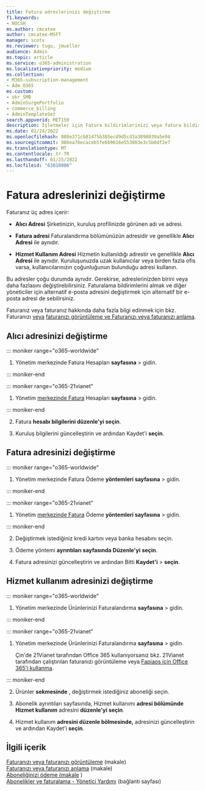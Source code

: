 ```yaml
---
title: Fatura adreslerinizi değiştirme
f1.keywords:
- NOCSH
ms.author: cmcatee
author: cmcatee-MSFT
manager: scotv
ms.reviewer: tugu, jmueller
audience: Admin
ms.topic: article
ms.service: o365-administration
ms.localizationpriority: medium
ms.collection:
- M365-subscription-management
- Adm_O365
ms.custom:
- okr_SMB
- AdminSurgePortfolio
- commerce_billing
- AdminTemplateSet
search.appverid: MET150
description: İşletmeler için Fatura bildirimlerinizi veya fatura bildirimlerini almak için kullanılan e-posta Microsoft 365 öğrenin.
ms.date: 01/24/2022
ms.openlocfilehash: 888e371cb81475b385ecd9d5cd3a3898039a5e94
ms.sourcegitcommit: 986ea76ecaceb5fe6b9616e553003e3c5b0df2e7
ms.translationtype: MT
ms.contentlocale: tr-TR
ms.lasthandoff: 01/25/2022
ms.locfileid: "63010806"
---
```

# <a name="change-your-billing-addresses"></a>Fatura adreslerinizi değiştirme

Faturanız üç adres içerir:
  
- **Alıcı Adresi** Şirketinizin, kuruluş profilinizde görünen adı ve adresi.

- **Fatura adresi** Faturalandırma bölümünüzün adresidir ve genellikle **Alıcı Adresi** ile aynıdır.

- **Hizmet Kullanım Adresi** Hizmetin kullanıldığı adrestir ve genellikle **Alıcı Adresi** ile aynıdır. Kuruluşunuzda uzak kullanıcılar veya birden fazla ofis varsa, kullanıcılarınızın çoğunluğunun bulunduğu adresi kullanın.

Bu adresler çoğu durumda aynıdır. Gerekirse, adreslerinizden birini veya daha fazlasını değiştirebilirsiniz. Faturalama bildirimlerini almak ve diğer yöneticiler için alternatif e-posta adresini değiştirmek için alternatif bir e-posta adresi de sebilirsiniz.

Faturanız veya faturanız hakkında daha fazla bilgi edinmek için bkz. Faturanızı [veya](view-your-bill-or-invoice.md) [faturanızı görüntüleme ve Faturanızı veya faturanızı anlama](understand-your-invoice2.md).

## <a name="change-your-sold-to-address"></a>Alıcı adresinizi değiştirme

::: moniker range="o365-worldwide"

1. Yönetim merkezinde Fatura Hesapları **sayfasına** \> gidin.<a href="https://go.microsoft.com/fwlink/p/?linkid=2084771" target="_blank"></a>

::: moniker-end

::: moniker range="o365-21vianet"

1. Yönetim <a href="https://go.microsoft.com/fwlink/p/?linkid=850627" target="_blank">merkezinde Fatura</a> Hesapları **sayfasına** > gidin.

::: moniker-end

2. Fatura **hesabı bilgilerini düzenle'yi seçin**.

3. Kuruluş bilgilerini güncelleştirin ve ardından Kaydet'i **seçin**.
  
## <a name="change-your-bill-to-address"></a>Fatura adresinizi değiştirme

::: moniker range="o365-worldwide"

1. Yönetim merkezinde Fatura Ödeme **yöntemleri sayfasına** \> gidin.<a href="https://go.microsoft.com/fwlink/p/?linkid=2018806" target="_blank"></a>

::: moniker-end

::: moniker range="o365-21vianet"

1. Yönetim <a href="https://go.microsoft.com/fwlink/p/?linkid=850627" target="_blank">merkezinde Fatura</a> Ödeme **yöntemleri sayfasına** > gidin.

::: moniker-end

2. Değiştirmek istediğiniz kredi kartını veya banka hesabını seçin.

3. Ödeme yöntemi **ayrıntıları sayfasında Düzenle'yi** **seçin**.

4. Fatura adresinizi güncelleştirin ve ardından Bitti **Kaydet'i** \> **seçin**.

## <a name="change-your-service-usage-address"></a>Hizmet kullanım adresinizi değiştirme

::: moniker range="o365-worldwide"

1. Yönetim merkezinde Ürünlerinizi Faturalandırma **sayfasına** \> gidin.<a href="https://go.microsoft.com/fwlink/p/?linkid=842054" target="_blank"></a>

::: moniker-end

::: moniker range="o365-21vianet"

1. Yönetim merkezinde Ürünlerinizi Faturalandırma **sayfasına** \> gidin.<a href="https://go.microsoft.com/fwlink/p/?linkid=850626" target="_blank"></a>

    Çin'de 21Vianet tarafından Office 365 kullanıyorsanız bkz. 21Vianet tarafından çalıştırılan faturanızı görüntüleme veya [Fapiaos için Office 365'i kullanma](../../admin/services-in-china/view-your-bill-or-get-a-fapiao.md).

::: moniker-end

2. Ürünler **sekmesinde** , değiştirmek istediğiniz aboneliği seçin.

3. Abonelik ayrıntıları sayfasında, Hizmet kullanımı **adresi bölümünde Hizmet kullanım** adresini **düzenle'yi seçin**.

4. Hizmet kullanım **adresini düzenle bölmesinde,** adresinizi güncelleştirin ve ardından Kaydet'i **seçin**.


## <a name="related-content"></a>İlgili içerik

[Faturanızı veya faturanızı görüntüleme](view-your-bill-or-invoice.md) (makale)\
[Faturanızı veya faturanızı anlama](understand-your-invoice2.md) (makale)\
[Aboneliğinizi ödeme (makale](pay-for-your-subscription.md) )\
[Abonelikler ve faturalama - Yönetici Yardımı](../index.yml) (bağlantı sayfası)
